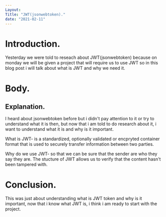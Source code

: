 ```yaml
---
Layout: 
Title: "JWT(jsonwebtoken)."
date: "2021-02-11"
---
```


# Introduction.

Yesterday we were told to reseach about JWT(jsonwebtoken) because on monday we will be given a project that will require us to use JWT so in this blog post i will talk about what is JWT and why we need it.

# Body.

## Explanation.

I heard about jsonwebtoken before but i didn't pay attention to it or try to understand what it is then, but now that i am told to do research about it, i want to understand what it is and why is it important.

What is JWT- is a standardized, optionally validated or encpryted container format that is used to securely transfer information between two parties.

Why do we use JWT- so that we can be sure that the sender are who they say they are. The stucture of JWT allows us to verify that the content hasn't been tampered with.
 
# Conclusion.

This was just about understanding what is JWT token and why is it important, now that i know what JWT is, i think i am ready to start with the project.

